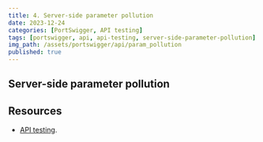 ```yaml
---
title: 4. Server-side parameter pollution
date: 2023-12-24
categories: [PortSwigger, API testing]
tags: [portswigger, api, api-testing, server-side-parameter-pollution]
img_path: /assets/portswigger/api/param_pollution
published: true
---
```


## Server-side parameter pollution



## Resources

- [API testing](https://portswigger.net/web-security/learning-paths/api-testing).